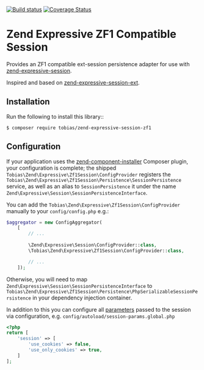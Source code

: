 [Master image]: https://img.shields.io/travis/tobias-trozowski/zend-expressive-session-zf1/master.svg?style=flat-square
[Master]: https://travis-ci.org/tobias-trozowski/zend-expressive-session-zf1
[Master coverage image]: http://img.shields.io/coveralls/tobias-trozowski/zend-expressive-session-zf1.svg?style=flat-square
[Master coverage]: https://coveralls.io/github/tobias-trozowski/zend-expressive-session-zf1?branch=master

[![Build status][Master image]][Master]
[![Coverage Status][Master coverage image]][Master coverage]

# Zend Expressive ZF1 Compatible Session
Provides an ZF1 compatible ext-session persistence adapter for use with [zend-expressive-session](https://docs.zendframework.com/zend-expressive-session).

Inspired and based on [zend-expressive-session-ext](https://docs.zendframework.com/zend-expressive-session-ext/).

## Installation

Run the following to install this library::
```
$ composer require tobias/zend-expressive-session-zf1
```

## Configuration
If your application uses the [zend-component-installer](https://docs.zendframework.com/zend-component-installer)
Composer plugin, your configuration is complete; the shipped
`Tobias\Zend\Expressive\Zf1Session\ConfigProvider` registers the
`Tobias\Zend\Expressive\Zf1Session\Persistence\SessionPersistence` service, as well as an alias
to `SessionPersistence` it under the name `Zend\Expressive\Session\SessionPersistenceInterface`.

You can add the `Tobias\Zend\Expressive\Zf1Session\ConfigProvider` manually to your `config/config.php` e.g.:
```php
$aggregator = new ConfigAggregator(
    [
        // ...
        
        \Zend\Expressive\Session\ConfigProvider::class,
        \Tobias\Zend\Expressive\Zf1Session\ConfigProvider::class,

        // ...
    ]);
```

Otherwise, you will need to map `Zend\Expressive\Session\SessionPersistenceInterface`
to `Tobias\Zend\Expressive\Zf1Session\Persistence\PhpSerializableSessionPersistence` in your dependency
injection container.

In addition to this you can configure all [parameters](http://php.net/manual/de/function.session-start.php#refsect1-function.session-start-parameters) 
passed to the session via configuration, e.g. `config/autoload/session-params.global.php`
```php
<?php
return [
    'session' => [
        'use_cookies' => false,
        'use_only_cookies' => true,
    ]
];

```
